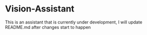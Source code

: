 # Vision-Assistant

This is an assistant that is currently under development,
I will update README.md after changes start to happen